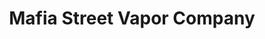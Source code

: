 ---
title: "Mafia Street Vapor Company"
url: /longview/mafia-street-vapor-company/
shop: E-Zigaretten
---